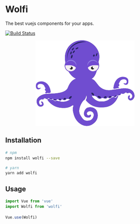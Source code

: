 
# Wolfi 

The best vuejs components for your apps.

[![Build Status](https://travis-ci.org/glopezep/wolfi.svg?branch=master)](https://travis-ci.org/glopezep/wolfi)

<p align="center">
  <img src="/logo.png" alt="Wolfi">
</p>


## Installation

``` bash
# npm
npm install wolfi --save
```

``` bash
# yarn
yarn add wolfi
```

## Usage

```javascript
import Vue from 'vue'
import Wolfi from 'wolfi'

Vue.use(Wolfi)
```
